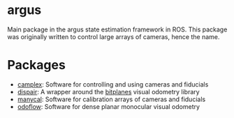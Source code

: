 # argus
Main package in the argus state estimation framework in ROS. This package was originally written to control large arrays of cameras, hence the name.

# Packages
* [camplex](https://github.com/Humhu/argus/tree/master/camplex): Software for controlling and using cameras and fiducials
* [dispair](https://github.com/Humhu/argus/tree/master/dispair): A wrapper around the [bitplanes](https://github.com/halismai/bpvo) visual odometry library
* [manycal](https://github.com/Humhu/argus/tree/master/manycal): Software for calibration arrays of cameras and fiducials
* [odoflow](https://github.com/Humhu/argus/tree/master/manycal): Software for dense planar monocular visual odometry
